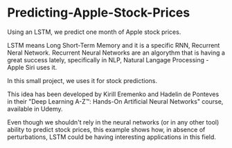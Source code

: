 # Predicting-Apple-Stock-Prices
Using an LSTM, we predict one month of Apple stock prices.

LSTM means Long Short-Term Memory and it is a specific RNN, Recurrent Neral Network.
Recurrent Neural Networks are an algorythm that is having a great success lately, specifically in 
NLP, Natural Langage Processing - Apple Siri uses it.

In this small project, we uses it for stock predictions.

This idea has been developed by Kirill Eremenko and Hadelin de Ponteves in their "Deep Learning A-Z™: Hands-On Artificial Neural Networks" course, available in Udemy.

Even though we shouldn't rely in the neural networks (or in any other tool) ability to predict stock prices, this example shows how, in absence of perturbations, LSTM could be having interesting applications in this field.
